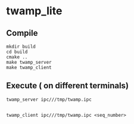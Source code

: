 # twamp_lite

## Compile

  
    mkdir build
    cd build
    cmake .. 
    make twamp_server
    make twamp_client
    
## Execute ( on different terminals) 

    twamp_server ipc///tmp/twamp.ipc
    
    
    twamp_client ipc///tmp/twamp.ipc <seq_number>
    
   
  
